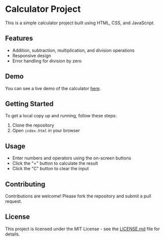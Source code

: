 # Calculator Project

This is a simple calculator project built using HTML, CSS, and JavaScript.

## Features

- Addition, subtraction, multiplication, and division operations
- Responsive design
- Error handling for division by zero

## Demo

You can see a live demo of the calculator [here](nerdcalculator.netlify.app).

## Getting Started

To get a local copy up and running, follow these steps:

1. Clone the repository
2. Open `index.html` in your browser

## Usage

- Enter numbers and operators using the on-screen buttons
- Click the "=" button to calculate the result
- Click the "C" button to clear the input

## Contributing

Contributions are welcome! Please fork the repository and submit a pull request.

## License

This project is licensed under the MIT License - see the [LICENSE.md]() file for details.
